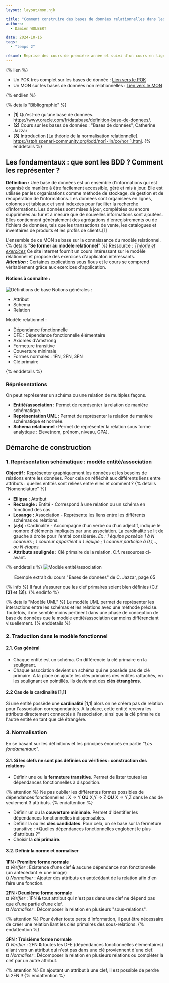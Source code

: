 ```yaml
---
layout: layout/mon.njk

title: "Comment construire des bases de données relationnelles dans les règles de l'art ?"
authors:
  - Damien WOLBERT

date: 2024-10-16
tags: 
  - "temps 2"

résumé: Reprise des cours de première année et suivi d'un cours en ligne.
---
```


{% lien %}

- Un POK très complet sur les bases de donnée : [Lien vers le POK](https://francoisbrucker.github.io/do-it/promos/2024-2025/Matthieu-Dufort/pok/temps-1/)
- Un MON sur les bases de données non relationnelles : [Lien vers le MON](https://francoisbrucker.github.io/do-it/promos/2022-2023/Varnerot-Antoine/mon/bdd-non-relationnelles/)

{% endlien %}

{% details "Bibliographie" %}
- **[1]** Qu’est-ce qu’une base de données. https://www.oracle.com/fr/database/definition-base-de-donnees/. 
- **[2]** Cours sur les bases de données : "Bases de données", Catherine Jazzar
- **[3]** Introduction [La théorie de la normalisation relationnelle]. https://stph.scenari-community.org/bdd/nor1-lin/co/nor_1.html.
{% enddetails %}

## Les fondamentaux : que sont les BDD ? Comment les représenter ?
**Définition :** Une base de données est un ensemble d'informations qui est organisé de manière à être facilement accessible, géré et mis à jour. Elle est utilisée par les organisations comme méthode de stockage, de gestion et de récupération de l’informations. 
Les données sont organisées en lignes, colonnes et tableaux et sont indexées pour faciliter la recherche d'informations. Les données sont mises à jour, complétées ou encore supprimées au fur et à mesure que de nouvelles informations sont ajoutées. Elles contiennent généralement des agrégations d'enregistrements ou de fichiers de données, tels que les transactions de vente, les catalogues et inventaires de produits et les profils de clients.[1]

L'ensemble de ce MON se base sur la connaissance du modèle relationnel.
{% details "**Se former au modèle relationnel**" %}
Ressource : [*Théorie et exercices*](https://stph.scenari-community.org/bdd/nor1-lin/co/nor_1.html) Ce site internet fournit un cours intéressant sur le modèle relationnel et propose des exercices d'applicaton intéressants.  
***Attention :*** Certaines explications sous flous et le cours se comprend véritablement grâce aux exercices d'application.
#### **Notions à connaître :**
![Définitions de base](./Definitions.png)
Notions générales :
- Attribut
- Schema
- Relation  

Modèle relationnel : 
- Dépendance fonctionnelle
- DFE : Dépendance fonctionnelle élémentaire
- Axiomes d'Amstrong
- Fermeture transitive
- Couverture minimale
- Formes normales : 1FN, 2FN, 3FN
- Clé primaire
 
{% enddetails %}



### Réprésentations
On peut représenter un schéma ou une relation de multiples façons.  
- **Entité/association :** Permet de représenter la relation de manière schématique.  
- **Représentation UML :** Permet de représenter la relation de manière schématique et normée.  
- **Schema relationnel :** Permet de représenter la relation sous forme analytique : Eleve(nom, prénom, niveau, GPA).

## Démarche de construction

### 1. Représentation schématique : modèle entité/association

**Objectif :** Représenter graphiquement les données et les besoins de relations entre les données. Pour cela on réfléchit aux différents liens entre attributs : quelles entités sont reliées entre elles et comment ?
{% details "Nomenclature" %}
- **Ellipse :** Attribut
- **Rectangle :** Entité - Correspond à une relation ou un schéma en fonctiond des cas.
- **Losange :** Association - Représente les liens entre les différents schémas ou relations.
- **[a;b] :** Cardinalité - Accompagné d'un verbe ou d'un adjectif, indique le nombre d'éléments impliqués par une association. La cardinalité se lit de gauche à droite pour l'entité considérée. *Ex : 1 équipe possède 1 à N coureurs ; 1 coureur appartient à 1 équipe ; 1 coureur participe à 0,1,.., ou N étapes.*
- **Attributs soulignés :** Clé primaire de la relation. C.f. ressources ci-avant.

{% enddetails %}
![Modèle entité/association](./Modèle%20entité-association.png)
<p align="center">Exemple extrait du cours "Bases de données" de C. Jazzar, page 65</p>

{% info %}
Il faut s'assurer que les clef primaires soient bien définies (C.f. **[2]** et **[3]**).
{% endinfo %}

{% details "Modèle UML" %} 
Le modèle UML permet de représenter les interactions entre les schémas et les relations avec une méthode précise. Toutefois, il me semble moins pertinent dans une phase de conception de base de données que le modèle entité/association car moins différenciant visuellement.
{% enddetails %}

### 2. Traduction dans le modèle fonctionnel
#### 2.1. Cas général
- Chaque entité est un schéma. On différencie la clé primaire en la soulignant.
- Chaque association devient un schéma qui ne possède pas de clé primaire. A la place on ajoute les clés primaires des entités rattachés, en les soulignant en pointillés. Ils deviennet des **clés étrangères**.
#### 2.2 Cas de la cardinalité [1,1]
Si une entité possède une **cardinalité [1,1]** alors on ne créera pas de relation pour l'association correspondantes. A la place, cette entité recevra les attributs directement connectés à l'association, ainsi que la clé primaire de l'autre entité en tant que clé étrangère.
### 3. Normalisation
En se basant sur les définitions et les principes énoncés en partie *"Les fondamentaux"*.
#### 3.1. Si les clefs ne sont pas définies ou vérifiées : construction des relations
- Définir une ou la **fermeture transitive**. Permet de lister toutes les dépendances fonctionnelles à disposition.

{% attention %}
Ne pas oublier les différentes formes possibles de dépendances fonctionnelles : X => Y **OU** X,Y => Z **OU** X => Y,Z dans le cas de seulement 3 attributs.
{% endattention %}

- Définir un ou la **couverture minimale**. Permet d'identifier les dépendances fonctionnelles indispensables.
- Définir la ou les **clés candidates**. Pour cela, on se base sur la fermeture transitive : *Quelles dépendances fonctionnelles englobent le plus d'attributs ?"
- Choisir la **clé primaire**.

#### 3.2. Définir la norme et normaliser

**1FN : Première forme normale**  
     ¤ *Vérifier* : Existence d'une clef **&** aucune dépendance non fonctionnelle (un antécédant => une image)  
     ¤ *Normaliser* : Ajouter des attributs en antécédant de la relation afin d'en faire une fonction.

**2FN : Deuxième forme normale**  
     ¤ *Vérifier* : 1FN **&** tout attribut qui n'est pas dans une clef ne dépend pas que d'une partie d'une clef.  
     ¤ *Normaliser* : Décomposer la relation en plusieurs "sous-relations".

{% attention %}
Pour éviter toute perte d'information, il peut être nécessaire de créer une relation liant les clés primaires des sous-relations.
{% endattention %}

**3FN : Troisième forme normale**  
     ¤ *Vérifier* : 2FN **&** toutes les DFE (dépendances fonctionnelles élémentaires) allant vers un attribut qui n'est pas dans une clé proviennent d'une clef.  
     ¤ *Normaliser* : Décomposer la relation en plusieurs relations ou compléter la clef par un autre attribut.

{% attention %}
En ajoutant un attribut à une clef, il est possible de perdre la 2FN !!
{% endattention %}